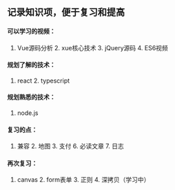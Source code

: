 ## 记录知识项，便于复习和提高

#### 可以学习的视频：

1. Vue源码分析		2. xue核心技术		3. jQuery源码		4. ES6视频

#### 规划了解的技术：

1. react		2. typescript

#### 规划熟悉的技术：

1. node.js

#### 复习的点：

1. 兼容		2. 地图		3. 支付		6. 必读文章		7. 日志

#### 再次复习：

1. canvas		2. form表单		3. 正则		4.  深拷贝（学习中）



